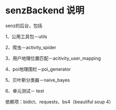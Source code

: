 senzBackend 说明
===========
senz的后台，包括

1、公用工具包－utils

2、爬虫－activity_spider

3、用户地理位置匹配－acitivity_user_mapping

4、poi地理围栏－poi_generator

5、贝叶斯分类器－naive_bayes

6、单元测试－ test

依赖项：bidict、requests、bs4（beautiful soup 4）
